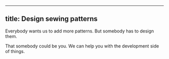 ***

## title: Design sewing patterns

Everybody wants us to add more patterns. But somebody has to design them.

That somebody could be you.
We can help you with the development side of things.
